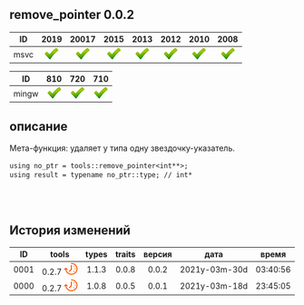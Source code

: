 ﻿
[P]: ../../../icons/progress.png
[V]: ../../../icons/success.png
[X]: ../../../icons/failed.png
[D]: ../../../icons/danger.png
[E]: ../../../icons/empty.png
[N]: ../../../icons/na.png

remove_pointer 0.0.2
---

| **ID**  | 2019      | 20017     | 2015      | 2013      | 2012      | 2010      | 2008      |  
|:-------:|:---------:|:---------:|:---------:|:---------:|:---------:|:---------:|:---------:|  
|  msvc   | [![V]][M] | [![V]][M] | [![V]][M] | [![V]][M] | [![V]][M] | [![V]][M] | [![V]][M] |  

| **ID**  | 810       | 720       | 710       |  
|:-------:|:---------:|:---------:|:---------:|  
|  mingw  | [![V]][M] | [![V]][M] | [![V]][M] |  

[M]: #remove_pointer  "мета-функция: удаляет у типа одну звездочку-указатель"  

описание
--------
Мета-функция: удаляет у типа одну звездочку-указатель.  

```
using no_ptr = tools::remove_pointer<int**>;
using result = typename no_ptr::type; // int*
```

<br/>
<br/>

История изменений
---

| **ID** | tools           | types | traits | версия |     дата      |  время   |  
|:------:|:---------------:|:-----:|:------:|:------:|:-------------:|:--------:|  
|  0001  | 0.2.7 [![P]][M] | 1.1.3 | 0.0.8  | 0.0.2  | 2021y-03m-30d | 03:40:56 |  
|  0000  | 0.2.7 [![P]][M] | 1.0.8 | 0.0.5  | 0.0.1  | 2021y-03m-18d | 23:45:05 |  

